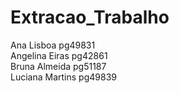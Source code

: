 # Extracao_Trabalho

Ana Lisboa	pg49831\
Angelina Eiras	pg42861\
Bruna Almeida	pg51187\
Luciana Martins	pg49839
